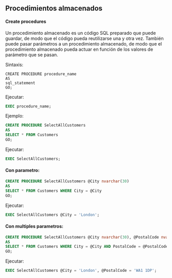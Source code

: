 ## Procedimientos almacenados

#### Create procedures

Un procedimiento almacenado es un código SQL preparado que puede guardar, de modo que el código pueda reutilizarse una y otra vez.
También puede pasar parámetros a un procedimiento almacenado, de modo que el procedimiento almacenado pueda actuar en función de los valores de parámetro que se pasan.

Sintaxis:

```ssh
CREATE PROCEDURE procedure_name
AS
sql_statement
GO;
```

Ejecutar: 

```sql
EXEC procedure_name;
```

Ejemplo:

```sql
CREATE PROCEDURE SelectAllCustomers
AS
SELECT * FROM Customers
GO;
```

Ejecutar:

```sql
EXEC SelectAllCustomers;
```

#### Con parametro:

```sql
CREATE PROCEDURE SelectAllCustomers @City nvarchar(30)
AS
SELECT * FROM Customers WHERE City = @City
GO;
```

Ejecutar:

```sql
EXEC SelectAllCustomers @City = 'London';
```

#### Con multiples parametros:

```sql
CREATE PROCEDURE SelectAllCustomers @City nvarchar(30), @PostalCode nvarchar(10)
AS
SELECT * FROM Customers WHERE City = @City AND PostalCode = @PostalCode
GO;
```

Ejecutar:

```sql
EXEC SelectAllCustomers @City = 'London', @PostalCode = 'WA1 1DP';
```